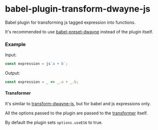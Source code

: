 # babel-plugin-transform-dwayne-js

Babel plugin for transforming js tagged expression into functions.

It's recommended to use [babel-preset-dwayne](https://github.com/dwaynejs/babel-preset-dwayne)
instead of the plugin itself.

### Example

Input:

```js
const expression = js`a + b`;
```

Output:

```js
const expression = _ => _.a + _.b;
```

#### Transformer

It's similar to [transform-dwayne-js](https://github.com/dwaynejs/transform-dwayne-js),
but for babel and js expressions only.

All the options passed to the plugin are passed to the
[transformer](https://github.com/dwaynejs/transform-dwayne-js-expressions) itself.

By default the plugin sets `options.useES6` to true.
